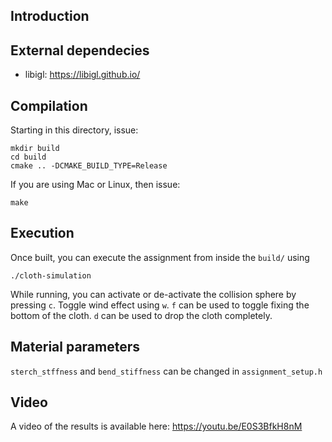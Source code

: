 ## Introduction

## External dependecies
- libigl: https://libigl.github.io/

## Compilation
Starting in this directory, issue:

    mkdir build
    cd build
    cmake .. -DCMAKE_BUILD_TYPE=Release

If you are using Mac or Linux, then issue:

    make

## Execution

Once built, you can execute the assignment from inside the `build/` using 

    ./cloth-simulation

While running, you can activate or de-activate the collision sphere by pressing `c`. 
Toggle wind effect using `w`.
`f` can be used to toggle fixing the bottom of the cloth.
`d` can be used to drop the cloth completely.

## Material parameters

`sterch_stffness` and `bend_stiffness` can be changed in `assignment_setup.h`

## Video

A video of the results is available here: https://youtu.be/E0S3BfkH8nM


